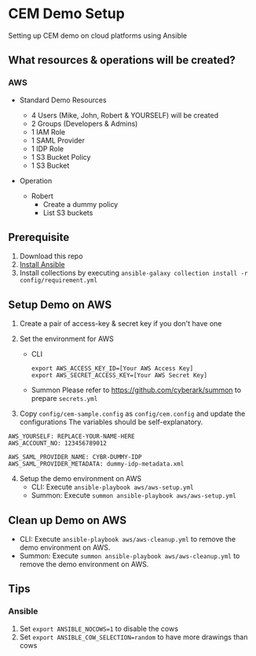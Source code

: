 # CEM Demo Setup 
Setting up CEM demo on cloud platforms using Ansible

## What resources & operations will be created?
### AWS 
- Standard Demo Resources
   - 4 Users (Mike, John, Robert & YOURSELF) will be created
   - 2 Groups (Developers & Admins)
   - 1 IAM Role
   - 1 SAML Provider
   - 1 IDP Role 
   - 1 S3 Bucket Policy
   - 1 S3 Bucket

- Operation
   - Robert
     - Create a dummy policy
     - List S3 buckets

## Prerequisite
1. Download this repo
2. [Install Ansible](https://docs.ansible.com/ansible/latest/installation_guide/index.html)
3. Install collections by executing `ansible-galaxy collection install -r config/requirement.yml`

## Setup Demo on AWS
1. Create a pair of access-key & secret key if you don't have one
2. Set the environment for AWS

   - CLI
      ```
      export AWS_ACCESS_KEY_ID=[Your AWS Access Key]
      export AWS_SECRET_ACCESS_KEY=[Your AWS Secret Key]
      ```
   - Summon
     Please refer to https://github.com/cyberark/summon to prepare `secrets.yml`

3. Copy `config/cem-sample.config` as `config/cem.config` and update the configurations
   The variables should be self-explanatory.
```
AWS_YOURSELF: REPLACE-YOUR-NAME-HERE
AWS_ACCOUNT_NO: 123456789012

AWS_SAML_PROVIDER_NAME: CYBR-DUMMY-IDP
AWS_SAML_PROVIDER_METADATA: dummy-idp-metadata.xml
```
4. Setup the demo environment on AWS 
   - CLI: Execute `ansible-playbook aws/aws-setup.yml` 
   - Summon: Execute `summon ansible-playbook aws/aws-setup.yml` 

## Clean up Demo on AWS
  - CLI: Execute `ansible-playbook aws/aws-cleanup.yml` to remove the demo environment on AWS.   
  - Summon: Execute `summon ansible-playbook aws/aws-cleanup.yml` to remove the demo environment on AWS.   

## Tips
### Ansible
1. Set `export ANSIBLE_NOCOWS=1` to disable the cows 
2. Set `export ANSIBLE_COW_SELECTION=random` to have more drawings than cows 
